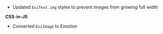 - Updated `EuiText.img` styles to prevent images from growing full width

**CSS-in-JS**

- Converted `EuiImage` to Emotion